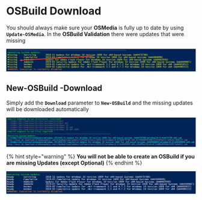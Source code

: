 # OSBuild Download

You should always make sure your **OSMedia** is fully up to date by using **`Update-OSMedia`**.  In the **OSBuild Validation** there were updates that were missing

![](../../../../.gitbook/assets/image%20%2873%29.png)

## New-OSBuild -Download

Simply add the **`Download`** parameter to **`New-OSBuild`** and the missing updates will be downloaded automatically

![](../../../../.gitbook/assets/image%20%28157%29.png)

{% hint style="warning" %}
**You will not be able to create an OSBuild if you are missing Updates \(except Optional\)**
{% endhint %}

![](../../../../.gitbook/assets/image%20%28151%29.png)

